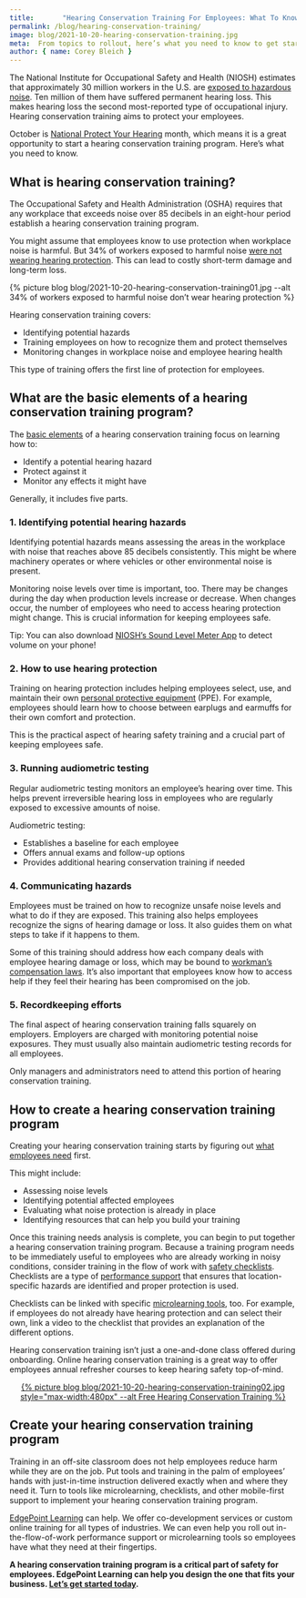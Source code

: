 ```yaml
---
title:       "Hearing Conservation Training For Employees: What To Know"
permalink: /blog/hearing-conservation-training/
image: blog/2021-10-20-hearing-conservation-training.jpg
meta:  From topics to rollout, here’s what you need to know to get started when building your hearing conservation training program for employees. 
author: { name: Corey Bleich }
---
```


​​The National Institute for Occupational Safety and Health (NIOSH) estimates that approximately 30 million workers in the U.S. are [exposed to hazardous noise](https://www.cdc.gov/niosh/topics/noise/default.html). Ten million of them have suffered permanent hearing loss. This makes hearing loss the second most-reported type of occupational injury. Hearing conservation training aims to protect your employees.

October is [National Protect Your Hearing](https://www.cdc.gov/nceh/hearing_loss/toolkit/protect_hearing_month.html) month, which means it is a great opportunity to start a hearing conservation training program. Here’s what you need to know.

## What is hearing conservation training?

The Occupational Safety and Health Administration (OSHA) requires that any workplace that exceeds noise over 85 decibels in an eight-hour period establish a hearing conservation training program.

You might assume that employees know to use protection when workplace noise is harmful. But 34% of workers exposed to harmful noise [were not wearing hearing protection](https://pubmed.ncbi.nlm.nih.gov/19267354/). This can lead to costly short-term damage and long-term loss.



{% picture blog blog/2021-10-20-hearing-conservation-training01.jpg --alt 34% of workers exposed to harmful noise don’t wear hearing protection %}




Hearing conservation training covers:

* Identifying potential hazards
* Training employees on how to recognize them and protect themselves
* Monitoring changes in workplace noise and employee hearing health

This type of training offers the first line of protection for employees.

## What are the basic elements of a hearing conservation training program?

The [basic elements](https://www.osha.gov/sites/default/files/publications/osha3074.pdf) of a hearing conservation training focus on learning how to:

* Identify a potential hearing hazard
* Protect against it
* Monitor any effects it might have

Generally, it includes five parts.

### 1. Identifying potential hearing hazards

Identifying potential hazards means assessing the areas in the workplace with noise that reaches above 85 decibels consistently. This might be where machinery operates or where vehicles or other environmental noise is present.

Monitoring noise levels over time is important, too. There may be changes during the day when production levels increase or decrease. When changes occur, the number of employees who need to access hearing protection might change. This is crucial information for keeping employees safe. 

Tip: You can also download [NIOSH’s Sound Level Meter App](https://www.cdc.gov/niosh/topics/noise/app.html) to detect volume on your phone! 

### 2. How to use hearing protection

Training on hearing protection includes helping employees select, use, and maintain their own [personal protective equipment](/blog/ppe-training/) (PPE). For example, employees should learn how to choose between earplugs and earmuffs for their own comfort and protection.

This is the practical aspect of hearing safety training and a crucial part of keeping employees safe.

### 3. Running audiometric testing

Regular audiometric testing monitors an employee’s hearing over time. This helps prevent irreversible hearing loss in employees who are regularly exposed to excessive amounts of noise.

Audiometric testing:

* Establishes a baseline for each employee
* Offers annual exams and follow-up options
* Provides additional hearing conservation training if needed

### 4. Communicating hazards

Employees must be trained on how to recognize unsafe noise levels and what to do if they are exposed. This training also helps employees recognize the signs of hearing damage or loss. It also guides them on what steps to take if it happens to them.

Some of this training should address how each company deals with employee hearing damage or loss, which may be bound to [workman’s compensation laws](https://www.dol.gov/general/topic/workcomp). It’s also important that employees know how to access help if they feel their hearing has been compromised on the job.

### 5. Recordkeeping efforts

The final aspect of hearing conservation training falls squarely on employers. Employers are charged with monitoring potential noise exposures. They must usually also maintain audiometric testing records for all employees.

Only managers and administrators need to attend this portion of hearing conservation training.

## How to create a hearing conservation training program

Creating your hearing conservation training starts by figuring out [what employees need](/blog/training-needs-analysis/) first.

This might include:

* Assessing noise levels
* Identifying potential affected employees
* Evaluating what noise protection is already in place
* Identifying resources that can help you build your training

Once this training needs analysis is complete, you can begin to put together a hearing conservation training program. Because a training program needs to be immediately useful to employees who are already working in noisy conditions, consider training in the flow of work with [safety checklists](/blog/safety-inspection-checklist/). Checklists are a type of [performance support](/performance-support/) that ensures that location-specific hazards are identified and proper protection is used.

Checklists can be linked with specific [microlearning tools](/microlearning/), too. For example, if employees do not already have hearing protection and can select their own, link a video to the checklist that provides an explanation of the different options.

Hearing conservation training isn’t just a one-and-done class offered during onboarding. Online hearing conservation training is a great way to offer employees annual refresher courses to keep hearing safety top-of-mind.


<p style="text-align: center" class="marginBot">
  <a href="https://360.articulate.com/review/content/9b3a22c7-a7bf-4ecc-9c4b-5ea1e72930fa/review" target="_blank">
    {% picture blog blog/2021-10-20-hearing-conservation-training02.jpg style="max-width:480px" --alt Free Hearing Conservation Training %}
  </a>
</p>



## Create your hearing conservation training program

Training in an off-site classroom does not help employees reduce harm while they are on the job. Put tools and training in the palm of employees’ hands with just-in-time instruction delivered exactly when and where they need it. Turn to tools like microlearning, checklists, and other mobile-first support to implement your hearing conservation training program.

[EdgePoint Learning](https://www.edgepointlearning.com/) can help. We offer co-development services or custom online training for all types of industries. We can even help you roll out in-the-flow-of-work performance support or microlearning tools so employees have what they need at their fingertips.

**A hearing conservation training program is a critical part of safety for employees. EdgePoint Learning can help you design the one that fits your business. [Let’s get started today](/contact/).**
